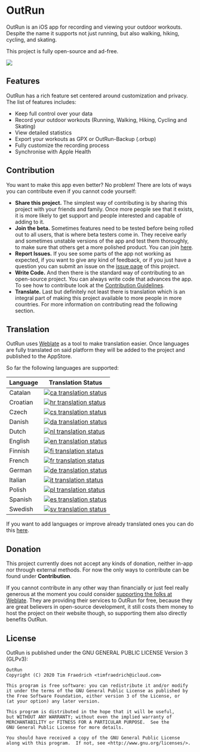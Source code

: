# OutRun

OutRun is an iOS app for recording and viewing your outdoor workouts. Despite the name it supports not just running, but also walking, hiking, cycling, and skating.

This project is fully open-source and ad-free.

<a href="https://apps.apple.com/us/app/OutRun/id1477511092">
    <img src="https://outrun.tadris.de/src/download.svg">
</a>

## Features

OutRun has a rich feature set centered around customization and privacy. The list of features includes:

- Keep full control over your data
- Record your outdoor workouts (Running, Walking, Hiking, Cycling and Skating)
- View detailed statistics
- Export your workouts as GPX or OutRun-Backup (.orbup)
- Fully customize the recording process
- Synchronise with Apple Health

## Contribution

You want to make this app even better? No problem! There are lots of ways you can contribute even if you cannot code yourself:

* **Share this project.** The simplest way of contributing is by sharing this project with your friends and family. Once more people see that it exists, it is more likely to get support and people interested and capable of adding to it.
* **Join the beta.** Sometimes features need to be tested before being rolled out to all users, that is where beta testers come in. They receive early and sometimes unstable versions of the app and test them thoroughly, to make sure that others get a more polished product. You can join [here](https://testflight.apple.com/join/kDqNWBAi).
* **Report Issues.** If you see some parts of the app not working as expected, if you want to give any kind of feedback, or if you just have a question you can submit an issue on the [issue page](https://github.com/timfraedrich/OutRun/issues) of this project.
* **Write Code.** And then there is the standard way of contributing to an open-source project. You can always write code that advances the app. To see how to contribute look at the [Contribution Guidelines](https://github.com/timfraedrich/OutRun/blob/dev/CONTRIBUTING.md).
* **Translate.** Last but definitely not least there is translation which is an integral part of making this project available to more people in more countries. For more information on contributing read the following section.

## Translation

OutRun uses [Weblate](https://weblate.org/) as a tool to make translation easier. Once languages are fully translated on said platform they will be added to the project and published to the AppStore.

So far the following languages are supported:

| Language | Translation Status |
|----------|--------------------|
| Catalan  | [![ca translation status](https://hosted.weblate.org/widgets/outrun/ca/svg-badge.svg)](https://hosted.weblate.org/engage/outrun/ca/) |
| Croatian | [![hr translation status](https://hosted.weblate.org/widgets/outrun/hr/svg-badge.svg)](https://hosted.weblate.org/engage/outrun/hr/) |
| Czech    | [![cs translation status](https://hosted.weblate.org/widgets/outrun/cs/svg-badge.svg)](https://hosted.weblate.org/engage/outrun/cs/) |
| Danish   | [![da translation status](https://hosted.weblate.org/widgets/outrun/da/svg-badge.svg)](https://hosted.weblate.org/engage/outrun/da/) |
| Dutch    | [![nl translation status](https://hosted.weblate.org/widgets/outrun/nl/svg-badge.svg)](https://hosted.weblate.org/engage/outrun/nl/) |
| English  | [![en translation status](https://hosted.weblate.org/widgets/outrun/en/svg-badge.svg)](https://hosted.weblate.org/engage/outrun/en/) |
| Finnish  | [![fi translation status](https://hosted.weblate.org/widgets/outrun/fi/svg-badge.svg)](https://hosted.weblate.org/engage/outrun/fi/) |
| French   | [![fr translation status](https://hosted.weblate.org/widgets/outrun/fr/svg-badge.svg)](https://hosted.weblate.org/engage/outrun/fr/) |
| German   | [![de translation status](https://hosted.weblate.org/widgets/outrun/de/svg-badge.svg)](https://hosted.weblate.org/engage/outrun/de/) |
| Italian  | [![it translation status](https://hosted.weblate.org/widgets/outrun/it/svg-badge.svg)](https://hosted.weblate.org/engage/outrun/it/) |
| Polish   | [![pl translation status](https://hosted.weblate.org/widgets/outrun/pl/svg-badge.svg)](https://hosted.weblate.org/engage/outrun/pl/) |
| Spanish  | [![es translation status](https://hosted.weblate.org/widgets/outrun/es/svg-badge.svg)](https://hosted.weblate.org/engage/outrun/es/) |
| Swedish  | [![sv translation status](https://hosted.weblate.org/widgets/outrun/sv/svg-badge.svg)](https://hosted.weblate.org/engage/outrun/sv/) |

If you want to add languages or improve already translated ones you can do this [here](https://hosted.weblate.org/engage/outrun/).

## Donation

This project currently does not accept any kinds of donation, neither in-app nor through external methods. For now the only ways to contribute can be found under **Contribution**.

If you cannot contribute in any other way than financially or just feel really generous at the moment you could consider [supporting the folks at Weblate](https://weblate.org/donate/). They are providing their services to OutRun for free, because they are great believers in open-source development, it still costs them money to host the project on their website though, so supporting them also directly benefits OutRun.

## License

OutRun is published under the GNU GENERAL PUBLIC LICENSE Version 3 (GLPv3):

    OutRun
    Copyright (C) 2020 Tim Fraedrich <timfraedrich@icloud.com>

    This program is free software: you can redistribute it and/or modify
    it under the terms of the GNU General Public License as published by
    the Free Software Foundation, either version 3 of the License, or
    (at your option) any later version.

    This program is distributed in the hope that it will be useful,
    but WITHOUT ANY WARRANTY; without even the implied warranty of
    MERCHANTABILITY or FITNESS FOR A PARTICULAR PURPOSE.  See the
    GNU General Public License for more details.

    You should have received a copy of the GNU General Public License
    along with this program.  If not, see <http://www.gnu.org/licenses/>.
